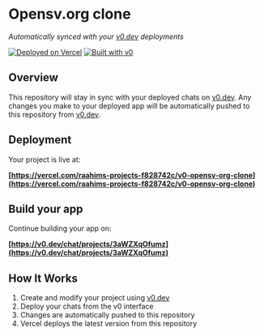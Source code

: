 # Opensv.org clone

*Automatically synced with your [v0.dev](https://v0.dev) deployments*

[![Deployed on Vercel](https://img.shields.io/badge/Deployed%20on-Vercel-black?style=for-the-badge&logo=vercel)](https://vercel.com/raahims-projects-f828742c/v0-opensv-org-clone)
[![Built with v0](https://img.shields.io/badge/Built%20with-v0.dev-black?style=for-the-badge)](https://v0.dev/chat/projects/3aWZXqOfumz)

## Overview

This repository will stay in sync with your deployed chats on [v0.dev](https://v0.dev).
Any changes you make to your deployed app will be automatically pushed to this repository from [v0.dev](https://v0.dev).

## Deployment

Your project is live at:

**[https://vercel.com/raahims-projects-f828742c/v0-opensv-org-clone](https://vercel.com/raahims-projects-f828742c/v0-opensv-org-clone)**

## Build your app

Continue building your app on:

**[https://v0.dev/chat/projects/3aWZXqOfumz](https://v0.dev/chat/projects/3aWZXqOfumz)**

## How It Works

1. Create and modify your project using [v0.dev](https://v0.dev)
2. Deploy your chats from the v0 interface
3. Changes are automatically pushed to this repository
4. Vercel deploys the latest version from this repository
